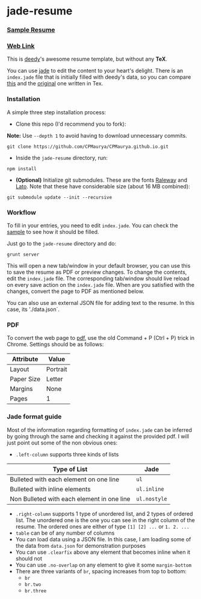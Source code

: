# jade-resume

### [Sample Resume](https://ankitsultana.com/jade-resume/deedy-resume.pdf)

### [Web Link](https://ankitsultana.com/jade-resume)

This is [deedy](https://github.com/deedy/Deedy-Resume)'s awesome resume template, but without any **TeX**.

You can use [jade](http://jade-lang.com) to edit the content to your heart's delight. There is an `index.jade` file that is initially filled with deedy's data, so you can compare [this](https://ankitsultana.com/jade-resume/deedy-resume.pdf) and the [original](https://raw.githubusercontent.com/deedydas/Deedy-Resume/master/OpenFonts/sample-image.png) one written in Tex.

### Installation

A simple three step installation process:

* Clone this repo (I'd recommend you to fork):

**Note:** Use `--depth 1` to avoid having to download unnecessary commits.

```
git clone https://github.com/CPMaurya/CPMaurya.github.io.git
```

* Inside the `jade-resume` directory, run:

```
npm install
```

* **(Optional)** Initialize git submodules. These are the fonts [Raleway](https://github.com/softwaymedical/raleway.git) and [Lato](https://github.com/mrkelly/lato.git). Note that these have considerable size (about 16 MB combined):

```
git submodule update --init --recursive
```

### Workflow

To fill in your entries, you need to edit `index.jade`. You can check the [sample](https://github.com/bk2dcradle/jade-resume/blob/gh-pages/index.jade) to see how it should be filled.

Just go to the `jade-resume` directory and do:

```
grunt server
```

This will open a new tab/window in your default browser, you can use this to save the resume as PDF or preview changes. To change the contents, edit the `index.jade` file. The corresponding tab/window should live reload on every save action on the `index.jade` file. When are you satisfied with the changes, convert the page to PDF as mentioned below.

You can also use an external JSON file for adding text to the resume. In this case, its './data.json`.

### PDF

To convert the web page to [pdf](http://www.wikihow.com/Save-a-Web-Page-as-a-PDF-in-Google-Chrome), use the old Command + P (Ctrl + P) trick in Chrome. Settings should be as follows:

Attribute | Value
----------|------
Layout    | Portrait
Paper Size| Letter
Margins   | None
Pages     | 1

### Jade format guide

Most of the information regarding formatting of `index.jade` can be inferred by going through the same and checking it against the provided pdf. I will just point out some of the non obvious ones:

* `.left-column` supports three kinds of lists


Type of List                                  | Jade
-----------------------------------------------|---------------
Bulleted with each element on one line         | `ul`
Bulleted with inline elements                  | `ul.inline`
Non Bulleted with each element in one line     | `ul.nostyle`

* `.right-column` supports 1 type of unordered list, and 2 types of ordered list. The unordered one is the one you can see in the right column of the resume. The ordered ones are either of type `[1] [2] ...` or `1. 2. ...`
* `table` can be of any number of columns
* You can load data using a JSON file. In this case, I am loading some of the data from `data.json` for demonstration purposes
* You can use `.clearfix` above any element that becomes inline when it should not
* You can use `.no-overlap` on any element to give it some `margin-bottom`
* There are three variants of `br`, spacing increases from top to bottom:
  * `br`
  * `br.two`
  * `br.three`

